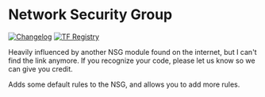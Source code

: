 # Network Security Group

[![Changelog](https://img.shields.io/badge/changelog-release-green.svg)](https://github.com/miljodir/terraform-azurerm-nsg/wiki/main#changelog)
[![TF Registry](https://img.shields.io/badge/terraform-registry-blue.svg)](https://registry.terraform.io/modules/miljodir/nsg/azurerm/)

Heavily influenced by another NSG module found on the internet, but I can't find the link anymore. If you recognize your code, please let us know so we can give you credit.

Adds some default rules to the NSG, and allows you to add more rules.

